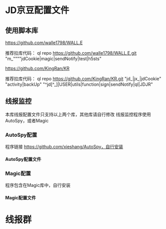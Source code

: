 # JD京豆配置文件

## 使用脚本库

https://github.com/walle1798/WALL.E

推荐拉库代码：
ql repo https://github.com/walle1798/WALL.E.git "m_""""jdCookie|magic|sendNotify|test|h5sts"

https://github.com/KingRan/KR

推荐拉库代码：
ql repo https://github.com/KingRan/KR.git "jd_|jx_|jdCookie" "activity|backUp" "^jd[^_]|USER|utils|function|sign|sendNotify|ql|JDJR"

## 线报监控

本库线报配置文件只支持以上两个库，其他库请自行修改
线报监控程序使用AutoSpy，或者Magic

### AutoSpy配置
程序链接
https://github.com/xieshang/AutoSpy，自行安装

#### AutoSpy配置文件

### Magic配置
程序包含在Magic库中，自行安装

#### Magic配置文件

# 线报群

